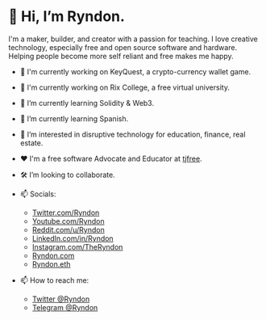 # 👋 Hi, I’m Ryndon.

I'm a maker, builder, and creator with a passion for teaching. I love creative technology, especially free and open source software and hardware. Helping people become more self reliant and free makes me happy. 

- :rocket: I'm currently working on KeyQuest, a crypto-currency wallet game.
- :rocket: I'm currently working on Rix College, a free virtual university.
- 🌱 I’m currently learning Solidity & Web3.
- 🌱 I’m currently learning Spanish. 
- 👀 I’m interested in disruptive technology for education, finance, real estate.
- :heart: I'm a free software Advocate and Educator at [tjfree](youtube.com/tjfree).
- :hammer_and_wrench: I’m looking to collaborate.

- 📫 Socials:
  * [Twitter.com/Ryndon](https://twitter.com/ryndon)
  * [Youtube.com/Ryndon](https://youtube.com/ryndon)
  * [Reddit.com/u/Ryndon](https://reddit.com/u/ryndon)
  * [LinkedIn.com/in/Ryndon](https://linkedin.com/in/ryndon/)
  * [Instagram.com/TheRyndon](https://instagram.com/theryndon/)
  * [Ryndon.com](https://ryndon.com)
  * [Ryndon.eth](https://etherscan.io/nft/0x57f1887a8bf19b14fc0df6fd9b2acc9af147ea85/82975993191886192013389367632603625340620049518102335730641050080421558135791)

- 📫 How to reach me:
  * [Twitter @Ryndon](https://twitter.com/ryndon)
  * [Telegram @Ryndon](https://telegram.org)

